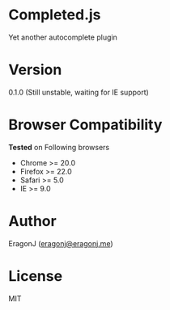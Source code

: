 Completed.js
============

Yet another autocomplete plugin

Version
=======

0.1.0 (Still unstable, waiting for IE support) 

Browser Compatibility
=====================

**Tested** on Following browsers

- Chrome >= 20.0
- Firefox >= 22.0
- Safari >= 5.0
- IE >= 9.0

Author
======

EragonJ (eragonj@eragonj.me)

License
=======

MIT
